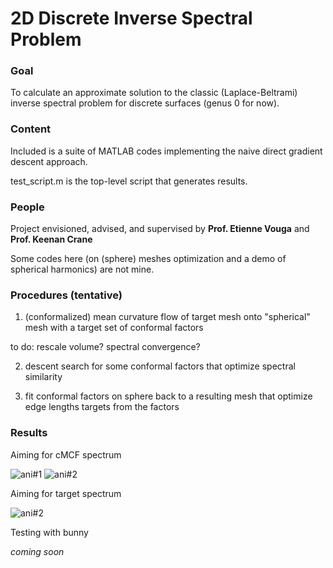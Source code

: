 # 2D Discrete Inverse Spectral Problem

### Goal 
To calculate an approximate solution to the classic (Laplace-Beltrami) inverse spectral problem for discrete surfaces (genus 0 for now).

### Content
Included is a suite of MATLAB codes implementing the naive direct gradient descent approach.

test_script.m is the top-level script that generates results.

### People
Project envisioned, advised, and supervised by **Prof. Etienne Vouga** and **Prof. Keenan Crane**

Some codes here (on (sphere) meshes optimization and a demo of spherical harmonics) are not mine.

### Procedures (tentative)
1. (conformalized) mean curvature flow of target mesh onto "spherical" mesh with a target set of conformal factors

to do: rescale volume? spectral convergence?

2. descent search for some conformal factors that optimize spectral similarity

3. fit conformal factors on sphere back to a resulting mesh that optimize edge lengths targets from the factors

### Results
Aiming for cMCF spectrum

![ani#1](/i2_300_t2_abs(Y33(v))_e0.1-1p0.5.gif?raw=true "discrete Y33 spherical harmonic target with varying percent of eigenvalues used")
![ani#2](/i2_300_t2_abs(Y32(v))_e0.1p0.5-2.gif?raw=true "discrete Y32 spherical harmonic target with varying amount of deformation")

Aiming for target spectrum

![ani#2](/i3_300_t2_abs(Y32(v))_e0.1p0.5-2.gif?raw=true "discrete Y32 spherical harmonic target with varying amount of deformation")

Testing with bunny

*coming soon*
